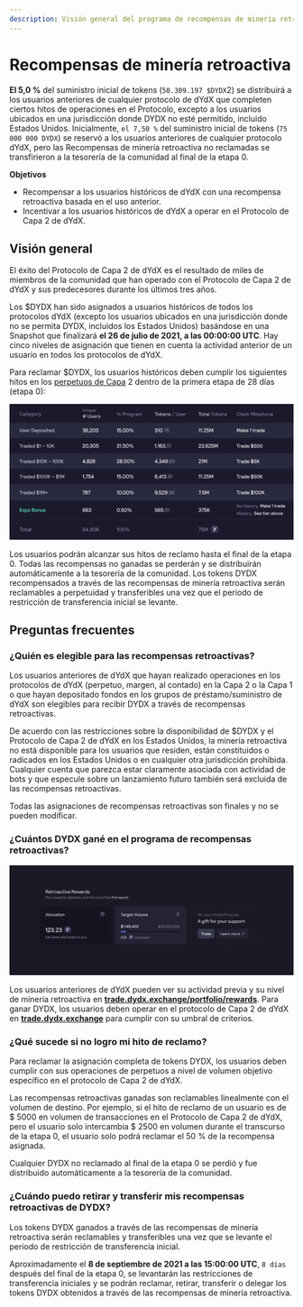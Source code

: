 ```yaml
---
description: Visión general del programa de recompensas de minería retroactiva.
---
```


# Recompensas de minería retroactiva

**El 5,0 %** del suministro inicial de tokens (`50.309.197 $DYDX`2) se distribuirá a los usuarios anteriores de cualquier protocolo de dYdX que completen ciertos hitos de operaciones en el Protocolo, excepto a los usuarios ubicados en una jurisdicción donde DYDX no esté permitido, incluido Estados Unidos. Inicialmente, `el 7,50 %` del suministro inicial de tokens (`75 000 000 DYDX`) se reservó a los usuarios anteriores de cualquier protocolo dYdX, pero las Recompensas de minería retroactiva no reclamadas se transfirieron a la tesorería de la comunidad al final de la etapa 0.

**Objetivos**

* Recompensar a los usuarios históricos de dYdX con una recompensa retroactiva basada en el uso anterior.
* Incentivar a los usuarios históricos de dYdX a operar en el Protocolo de Capa 2 de dYdX.

## Visión general

El éxito del Protocolo de Capa 2 de dYdX es el resultado de miles de miembros de la comunidad que han operado con el Protocolo de Capa 2 de dYdX y sus predecesores durante los últimos tres años.

Los $DYDX han sido asignados a usuarios históricos de todos los protocolos dYdX (excepto los usuarios ubicados en una jurisdicción donde no se permita DYDX, incluidos los Estados Unidos) basándose en una Snapshot que finalizará **el 26 de julio de 2021, a las 00:00:00 UTC**. Hay cinco niveles de asignación que tienen en cuenta la actividad anterior de un usuario en todos los protocolos de dYdX.

Para reclamar $DYDX, los usuarios históricos deben cumplir los siguientes hitos en los [perpetuos de Capa](https://trade.dydx.exchange) 2 dentro de la primera etapa de 28 días (etapa 0):

![](../.gitbook/assets/1-retroactive-buckets.png)

Los usuarios podrán alcanzar sus hitos de reclamo hasta el final de la etapa 0. Todas las recompensas no ganadas se perderán y se distribuirán automáticamente a la tesorería de la comunidad. Los tokens DYDX recompensados a través de las recompensas de minería retroactiva serán reclamables a perpetuidad y transferibles una vez que el periodo de restricción de transferencia inicial se levante.

## **Preguntas frecuentes**

### **¿Quién es elegible para las recompensas retroactivas?**

Los usuarios anteriores de dYdX que hayan realizado operaciones en los protocolos de dYdX (perpetuo, margen, al contado) en la Capa 2 o la Capa 1 o que hayan depositado fondos en los grupos de préstamo/suministro de dYdX son elegibles para recibir DYDX a través de recompensas retroactivas.

De acuerdo con las restricciones sobre la disponibilidad de $DYDX y el Protocolo de Capa 2 de dYdX en los Estados Unidos, la minería retroactiva no está disponible para los usuarios que residen, están constituidos o radicados en los Estados Unidos o en cualquier otra jurisdicción prohibida. Cualquier cuenta que parezca estar claramente asociada con actividad de bots y que especule sobre un lanzamiento futuro también será excluida de las recompensas retroactivas.

Todas las asignaciones de recompensas retroactivas son finales y no se pueden modificar.

### ¿Cuántos DYDX gané en el programa de recompensas retroactivas?

![Ver el hito y el progreso del reclamo](../.gitbook/assets/1-retroactive-earn-view.png)

Los usuarios anteriores de dYdX pueden ver su actividad previa y su nivel de minería retroactiva en [**trade.dydx.exchange/portfolio/rewards**](https://trade.dydx.exchange/portfolio/rewards). Para ganar DYDX, los usuarios deben operar en el protocolo de Capa 2 de dYdX en [**trade.dydx.exchange**](https://trade.dydx.exchange/) para cumplir con su umbral de criterios.

### ¿Qué sucede si no logro mi hito de reclamo?

Para reclamar la asignación completa de tokens DYDX, los usuarios deben cumplir con sus operaciones de perpetuos a nivel de volumen objetivo específico en el protocolo de Capa 2 de dYdX.

Las recompensas retroactivas ganadas son reclamables linealmente con el volumen de destino. Por ejemplo, si el hito de reclamo de un usuario es de $ 5000 en volumen de transacciones en el Protocolo de Capa 2 de dYdX, pero el usuario solo intercambia $ 2500 en volumen durante el transcurso de la etapa 0, el usuario solo podrá reclamar el 50 % de la recompensa asignada.

Cualquier DYDX no reclamado al final de la etapa 0 se perdió y fue distribuido automáticamente a la tesorería de la comunidad.

### ¿Cuándo puedo retirar y transferir mis recompensas retroactivas de DYDX?

Los tokens DYDX ganados a través de las recompensas de minería retroactiva serán reclamables y transferibles una vez que se levante el periodo de restricción de transferencia inicial.

Aproximadamente el **8 de septiembre de 2021 a las 15:00:00 UTC**, `8 días` después del final de la etapa 0, se levantarán las restricciones de transferencia iniciales y se podrán reclamar, retirar, transferir o delegar los tokens DYDX obtenidos a través de las recompensas de minería retroactiva.
